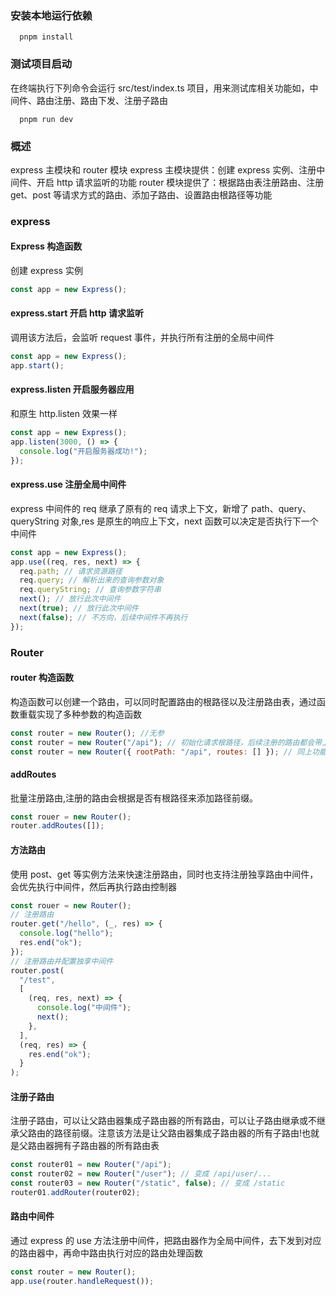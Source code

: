 ### 安装本地运行依赖

```shell
  pnpm install
```

### 测试项目启动

在终端执行下列命令会运行 src/test/index.ts 项目，用来测试库相关功能如，中间件、路由注册、路由下发、注册子路由

```shell
  pnpm run dev
```

### 概述

express 主模块和 router 模块
express 主模块提供：创建 express 实例、注册中间件、开启 http 请求监听的功能
router 模块提供了：根据路由表注册路由、注册 get、post 等请求方式的路由、添加子路由、设置路由根路径等功能

### express

#### Express 构造函数

创建 express 实例

```js
const app = new Express();
```

#### express.start 开启 http 请求监听

调用该方法后，会监听 request 事件，并执行所有注册的全局中间件

```js
const app = new Express();
app.start();
```

#### express.listen 开启服务器应用

和原生 http.listen 效果一样

```js
const app = new Express();
app.listen(3000, () => {
  console.log("开启服务器成功!");
});
```

#### express.use 注册全局中间件

express 中间件的 req 继承了原有的 req 请求上下文，新增了 path、query、queryString 对象,res 是原生的响应上下文，next 函数可以决定是否执行下一个中间件

```js
const app = new Express();
app.use((req, res, next) => {
  req.path; // 请求资源路径
  req.query; // 解析出来的查询参数对象
  req.queryString; // 查询参数字符串
  next(); // 放行此次中间件
  next(true); // 放行此次中间件
  next(false); // 不方向，后续中间件不再执行
});
```

### Router

#### router 构造函数

构造函数可以创建一个路由，可以同时配置路由的根路径以及注册路由表，通过函数重载实现了多种参数的构造函数

```js
const router = new Router(); //无参
const router = new Router("/api"); // 初始化请求根路径，后续注册的路由都会带上该请求前缀
const router = new Router({ rootPath: "/api", routes: [] }); // 同上功能，并初始化路由
```

#### addRoutes

批量注册路由,注册的路由会根据是否有根路径来添加路径前缀。

```js
const rouer = new Router();
router.addRoutes([]);
```

#### 方法路由

使用 post、get 等实例方法来快速注册路由，同时也支持注册独享路由中间件，会优先执行中间件，然后再执行路由控制器

```js
const rouer = new Router();
// 注册路由
router.get("/hello", (_, res) => {
  console.log("hello");
  res.end("ok");
});
// 注册路由并配置独享中间件
router.post(
  "/test",
  [
    (req, res, next) => {
      console.log("中间件");
      next();
    },
  ],
  (req, res) => {
    res.end("ok");
  }
);
```

#### 注册子路由

注册子路由，可以让父路由器集成子路由器的所有路由，可以让子路由继承或不继承父路由的路径前缀。注意该方法是让父路由器集成子路由器的所有子路由!也就是父路由器拥有子路由器的所有路由表

```js
const router01 = new Router("/api");
const router02 = new Router("/user"); // 变成 /api/user/...
const router03 = new Router("/static", false); // 变成 /static
router01.addRouter(router02);
```

#### 路由中间件

通过 express 的 use 方法注册中间件，把路由器作为全局中间件，去下发到对应的路由器中，再命中路由执行对应的路由处理函数

```js
const router = new Router();
app.use(router.handleRequest());
```
